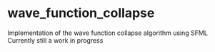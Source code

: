 # wave_function_collapse
Implementation of the wave function collapse algorithm using SFML
Currently still a work in progress
